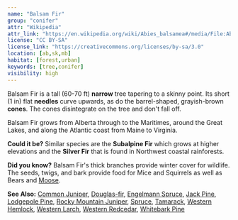 ```yaml
---
name: "Balsam Fir"
group: "conifer"
attr: "Wikipedia"
attr_link: "https://en.wikipedia.org/wiki/Abies_balsamea#/media/File:Abies_balsamea_cones_Niapiskau_02.jpg"
license: "CC BY-SA"
license_link: "https://creativecommons.org/licenses/by-sa/3.0"
location: [ab,sk,mb]
habitat: [forest,urban]
keywords: [tree,conifer]
visibility: high
---
```

Balsam Fir is a tall (60-70 ft) **narrow** tree tapering to a skinny point. Its short (1 in) flat **needles** curve upwards, as do the barrel-shaped, grayish-brown **cones**. The cones disintegrate on the tree and don't fall off.

Balsam Fir grows from Alberta through to the Maritimes, around the Great Lakes, and along the Atlantic coast from Maine to Virginia.

**Could it be?** Similar species are the **Subalpine Fir** which grows at higher elevations and the **Silver Fir** that is found in Northwest coastal rainforests.

**Did you know?** Balsam Fir's thick branches provide winter cover for wildlife. The seeds, twigs, and bark provide food for Mice and Squirrels as well as Bears and [Moose](/animals/moose/).

<!-- generated, do not edit -->
**See Also:**
[Common Juniper](/trees/comjun/),
[Douglas-fir](/trees/dougfir/),
[Engelmann Spruce](/trees/engel/),
[Jack Pine](/trees/jack/),
[Lodgepole Pine](/trees/lodge/),
[Rocky Mountain Juniper](/trees/rockyjun/),
[Spruce](/trees/spruce/),
[Tamarack](/trees/tam/),
[Western Hemlock](/trees/westhem/),
[Western Larch](/trees/westlar/),
[Western Redcedar](/trees/westred/),
[Whitebark Pine](/trees/whbark/)
